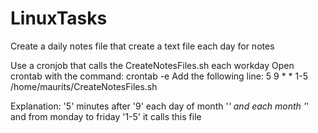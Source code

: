 # LinuxTasks
Create a daily notes file that create a text file each day for notes

Use a cronjob that calls the CreateNotesFiles.sh each workday
Open crontab with the command: crontab -e
Add the following line:
5 9 * * 1-5 /home/maurits/CreateNotesFiles.sh

Explanation:
'5' minutes after '9' each day of month '*' and each month '*' and from monday to friday '1-5' it calls this file
